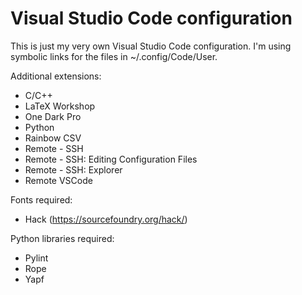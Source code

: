 # Visual Studio Code configuration

This is just my very own Visual Studio Code configuration. I'm using symbolic links for the files 
in ~/.config/Code/User.

Additional extensions:
- C/C++
- LaTeX Workshop
- One Dark Pro
- Python
- Rainbow CSV
- Remote - SSH
- Remote - SSH: Editing Configuration Files
- Remote - SSH: Explorer
- Remote VSCode

Fonts required:
- Hack (https://sourcefoundry.org/hack/)

Python libraries required:
- Pylint
- Rope
- Yapf
